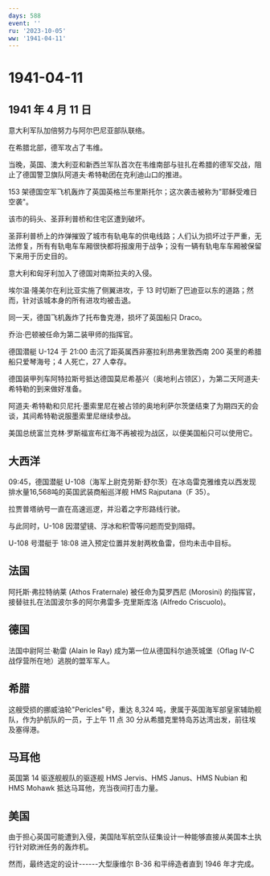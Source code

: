 ```yaml
---
days: 588
event: ''
ru: '2023-10-05'
ww: '1941-04-11'
---
```


# 1941-04-11

## 1941 年 4 月 11 日

意大利军队加倍努力与阿尔巴尼亚部队联络。

在希腊北部，德军攻占了韦维。

当晚，英国、澳大利亚和新西兰军队首次在韦维南部与驻扎在希腊的德军交战，阻止了德国警卫旗队阿道夫·希特勒团在克利迪山口的推进。

153
架德国空军飞机轰炸了英国英格兰布里斯托尔；这次袭击被称为"耶稣受难日空袭"。

该市的码头、圣菲利普桥和住宅区遭到破坏。

圣菲利普桥上的炸弹摧毁了城市有轨电车的供电线路；人们认为损坏过于严重，无法修复，所有有轨电车车厢很快都将报废用于战争；没有一辆有轨电车车厢被保留下来用于历史目的。

意大利和匈牙利加入了德国对南斯拉夫的入侵。

埃尔温·隆美尔在利比亚实施了侧翼进攻，于 13
时切断了巴迪亚以东的道路；然而，针对该城本身的所有进攻均被击退。

同一天，德国飞机轰炸了托布鲁克港，损坏了英国船只 Draco。

乔治·巴顿被任命为第二装甲师的指挥官。

德国潜艇 U-124 于 21:00 击沉了距英属西非塞拉利昂弗里敦西南 200
英里的希腊船只爱琴海号；4 人死亡，27 人幸存。

德国装甲列车阿特拉斯号抵达德国莫尼希基兴（奥地利占领区），为第二天阿道夫·希特勒的到来做好准备。

阿道夫·希特勒和贝尼托·墨索里尼在被占领的奥地利萨尔茨堡结束了为期四天的会谈，其间希特勒说服墨索里尼继续参战。

美国总统富兰克林·罗斯福宣布红海不再被视为战区，以便美国船只可以使用它。

## 大西洋

09:45，德国潜艇
U-108（海军上尉克劳斯·舒尔茨）在冰岛雷克雅维克以西发现排水量16,568吨的英国武装商船巡洋舰
HMS Rajputana（F 35）。

拉贾普塔纳号一直在高速巡逻，并沿着之字形路线行驶。

与此同时，U-108 因潜望镜、浮冰和积雪等问题而受到阻碍。

U-108 号潜艇于 18:08 进入预定位置并发射两枚鱼雷，但均未击中目标。

## 法国

阿托斯·弗拉特纳莱 (Athos Fraternale) 被任命为莫罗西尼 (Morosini)
的指挥官，接替驻扎在法国波尔多的阿尔弗雷多·克里斯库洛 (Alfredo
Criscuolo)。

## 德国

法国中尉阿兰·勒雷 (Alain le Ray) 成为第一位从德国科尔迪茨城堡（Oflag
IV-C 战俘营所在地）逃脱的盟军军人。

## 希腊

这艘受损的挪威油轮"Pericles"号，重达 8,324
吨，隶属于英国海军部皇家辅助舰队，作为护航队的一员，于上午 11 点 30
分从希腊克里特岛苏达湾出发，前往埃及塞得港。

## 马耳他

英国第 14 驱逐舰舰队的驱逐舰 HMS Jervis、HMS Janus、HMS Nubian 和 HMS
Mohawk 抵达马耳他，充当夜间打击力量。

## 美国

由于担心英国可能遭到入侵，美国陆军航空队征集设计一种能够直接从美国本土执行针对欧洲任务的轰炸机。

然而，最终选定的设计------大型康维尔 B-36 和平缔造者直到 1946 年才完成。
